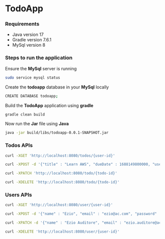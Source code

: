 # TodoApp

### Requirements
* Java version 17
* Gradle version 7.6.1
* MySql version 8


### Steps to run the application

Ensure the **MySql** server is running
```sh
sudo service mysql status
```

Create the **todoapp** database in your **MySql** locally
```sh
CREATE DATABASE todoapp;
```

Build the **TodoApp** application using **gradle**
```sh
gradle clean build
```

Now run the **Jar** file using **Java** 
```sh
java -jar build/libs/todoapp-0.0.1-SNAPSHOT.jar
```


### Todos APIs

```sh
curl -XGET 'http://localhost:8080/todos/{user-id}'
```

```sh
curl -XPOST -d '{"title" : "Learn AWS", "dueDate" : 1688149800000, "userId" : 1}' 'http://localhost:8080/todo/'
```

```sh
curl -XPATCH 'http://localhost:8080/todo/{todo-id}'
```

```sh
curl -XDELETE 'http://localhost:8080/todo/{todo-id}'
```

### Users APIs

```sh
curl -XGET 'http://localhost:8080/user/{user-id}'
```

```sh
curl -XPOST -d '{"name" : "Ezio", "email" : "ezio@ac.com", "password" : "ac2"}' 'http://localhost:8080/user/{user-id}'
```

```sh
curl -XPATCH -d '{"name" : "Ezio Auditore", "email" : "ezio.auditore@ac.com", "password" : "ac2br"}' 'http://localhost:8080/user/{user-id}'
```

```sh
curl -XDELETE 'http://localhost:8080/user/{user-id}'
```
